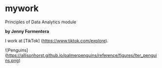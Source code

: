 # mywork
Principles of Data Analytics module

**by Jenny Formentera**

I work at [TikTok] (https://www.tiktok.com/explore).

![Penguins] (https://allisonhorst.github.io/palmerpenguins/reference/figures/lter_penguins.png)